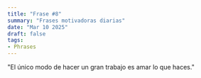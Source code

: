 ```yaml
---
title: "Frase #8"
summary: "Frases motivadoras diarias"
date: "Mar 10 2025"
draft: false
tags:
- Phrases
---
```


"El único modo de hacer un gran trabajo es amar lo que haces."
